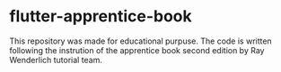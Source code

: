 # flutter-apprentice-book
This repository was made for educational purpuse. The code is written following the instrution of the apprentice book second edition by Ray Wenderlich tutorial team.
